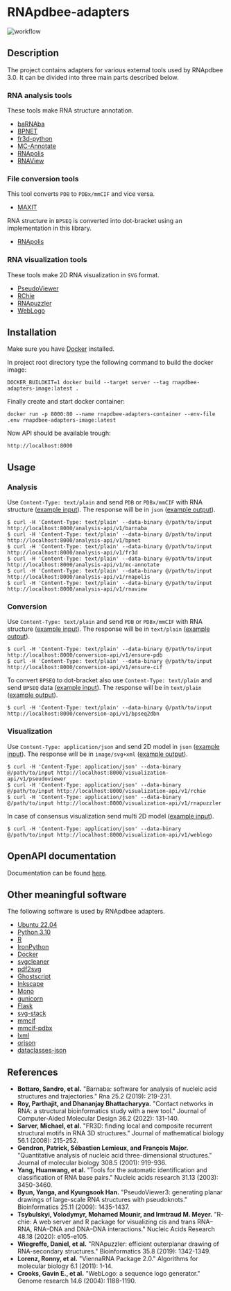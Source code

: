 # RNApdbee-adapters

![workflow](https://github.com/rnapdbee/rnapdbee-adapters/actions/workflows/docker.yml/badge.svg)

## Description

The project contains adapters for various external tools used by RNApdbee 3.0. It can be divided into three main parts described below.

### RNA analysis tools

These tools make RNA structure annotation.

- [baRNAba](https://github.com/srnas/barnaba)
- [BPNET](https://github.com/computational-biology/bpnet)
- [fr3d-python](https://github.com/BGSU-RNA/fr3d-python)
- [MC-Annotate](https://github.com/major-lab/MC-Annotate)
- [RNApolis](https://github.com/tzok/rnapolis-py)
- [RNAView](http://ndbserver.rutgers.edu/ndbmodule/services/download/rnaview.html)

### File conversion tools

This tool converts `PDB` to `PDBx/mmCIF` and vice versa.

- [MAXIT](https://sw-tools.rcsb.org/apps/MAXIT/index.html)

RNA structure in `BPSEQ` is converted into dot-bracket using an implementation in this library.

- [RNApolis](https://github.com/tzok/rnapolis-py)

### RNA visualization tools

These tools make 2D RNA visualization in `SVG` format.

- [PseudoViewer](http://pseudoviewer.inha.ac.kr/)
- [RChie](https://www.e-rna.org/r-chie/)
- [RNApuzzler](https://www.tbi.univie.ac.at/RNA/RNAplot.1.html)
- [WebLogo](https://weblogo.threeplusone.com/)

## Installation

Make sure you have [Docker](https://www.docker.com/) installed.

In project root directory type the following command to build the docker image:

```
DOCKER_BUILDKIT=1 docker build --target server --tag rnapdbee-adapters-image:latest .
```

Finally create and start docker container:

```
docker run -p 8000:80 --name rnapdbee-adapters-container --env-file .env rnapdbee-adapters-image:latest
```

Now API should be available trough:

```
http://localhost:8000
```

## Usage

### Analysis

Use `Content-Type: text/plain` and send `PDB` or `PDBx/mmCIF` with RNA structure ([example input](tests/files/input/2z_74.cif)). The response will be in `json` ([example output](tests/files/analysis_output/rnapolis.json)).

```
$ curl -H 'Content-Type: text/plain' --data-binary @/path/to/input http://localhost:8000/analysis-api/v1/barnaba
$ curl -H 'Content-Type: text/plain' --data-binary @/path/to/input http://localhost:8000/analysis-api/v1/bpnet
$ curl -H 'Content-Type: text/plain' --data-binary @/path/to/input http://localhost:8000/analysis-api/v1/fr3d
$ curl -H 'Content-Type: text/plain' --data-binary @/path/to/input http://localhost:8000/analysis-api/v1/mc-annotate
$ curl -H 'Content-Type: text/plain' --data-binary @/path/to/input http://localhost:8000/analysis-api/v1/rnapolis
$ curl -H 'Content-Type: text/plain' --data-binary @/path/to/input http://localhost:8000/analysis-api/v1/rnaview
```

### Conversion

Use `Content-Type: text/plain` and send `PDB` or `PDBx/mmCIF` with RNA structure ([example input](tests/files/input/2z_74.cif)). The response will be in `text/plain` ([example output](tests/files/tools_output/2z_74_out.pdb)).

```
$ curl -H 'Content-Type: text/plain' --data-binary @/path/to/input http://localhost:8000/conversion-api/v1/ensure-pdb
$ curl -H 'Content-Type: text/plain' --data-binary @/path/to/input http://localhost:8000/conversion-api/v1/ensure-cif
```

To convert `BPSEQ` to dot-bracket also use `Content-Type: text/plain` and send `BPSEQ` data ([example input](tests/files/input/1ddy.bpseq)). The response will be in `text/plain` ([example output](tests/files/tools_output/1ddy.dbn)).

```
$ curl -H 'Content-Type: text/plain' --data-binary @/path/to/input http://localhost:8000/conversion-api/v1/bpseq2dbn
```

### Visualization

Use `Content-Type: application/json` and send 2D model in `json` ([example input](tests/files/input/model2D.json)). The response will be in `image/svg+xml` ([example output](tests/files/visualization_output/rchie.svg)).

```
$ curl -H 'Content-Type: application/json' --data-binary @/path/to/input http://localhost:8000/visualization-api/v1/pseudoviewer
$ curl -H 'Content-Type: application/json' --data-binary @/path/to/input http://localhost:8000/visualization-api/v1/rchie
$ curl -H 'Content-Type: application/json' --data-binary @/path/to/input http://localhost:8000/visualization-api/v1/rnapuzzler
```

In case of consensus visualization send multi 2D model ([example input](tests/files/input/modelMulti2D.json)).

```
$ curl -H 'Content-Type: application/json' --data-binary @/path/to/input http://localhost:8000/visualization-api/v1/weblogo
```

## OpenAPI documentation

Documentation can be found [here](documentation/api/adapters-api.yml).

## Other meaningful software

The following software is used by RNApdbee adapters.

- [Ubuntu 22.04](https://ubuntu.com/)
- [Python 3.10](https://www.python.org/)
- [R](https://www.r-project.org/)
- [IronPython](https://ironpython.net/)
- [Docker](https://www.docker.com/)
- [svgcleaner](https://github.com/RazrFalcon/svgcleaner)
- [pdf2svg](https://manpages.ubuntu.com/manpages/impish/man1/pdf2svg.1.html)
- [Ghostscript](https://www.ghostscript.com/)
- [Inkscape](https://inkscape.org/)
- [Mono](https://www.mono-project.com/)
- [gunicorn](https://gunicorn.org/)
- [Flask](https://flask.palletsprojects.com/en/2.2.x/)
- [svg-stack](https://github.com/astraw/svg_stack)
- [mmcif](https://pypi.org/project/mmcif/)
- [mmcif-pdbx](https://pypi.org/project/mmcif-pdbx/)
- [lxml](https://pypi.org/project/lxml/)
- [orjson](https://pypi.org/project/orjson/)
- [dataclasses-json](https://pypi.org/project/dataclasses-json/)

## References

- **Bottaro, Sandro, et al.** "Barnaba: software for analysis of nucleic acid structures and trajectories." Rna 25.2 (2019): 219-231.
- **Roy, Parthajit, and Dhananjay Bhattacharyya.** "Contact networks in RNA: a structural bioinformatics study with a new tool." Journal of Computer-Aided Molecular Design 36.2 (2022): 131-140.
- **Sarver, Michael, et al.** "FR3D: finding local and composite recurrent structural motifs in RNA 3D structures." Journal of mathematical biology 56.1 (2008): 215-252.
- **Gendron, Patrick, Sébastien Lemieux, and François Major.** "Quantitative analysis of nucleic acid three-dimensional structures." Journal of molecular biology 308.5 (2001): 919-936.
- **Yang, Huanwang, et al.** "Tools for the automatic identification and classification of RNA base pairs." Nucleic acids research 31.13 (2003): 3450-3460.
- **Byun, Yanga, and Kyungsook Han.** "PseudoViewer3: generating planar drawings of large-scale RNA structures with pseudoknots." Bioinformatics 25.11 (2009): 1435-1437.
- **Tsybulskyi, Volodymyr, Mohamed Mounir, and Irmtraud M. Meyer.** "R-chie: A web server and R package for visualizing cis and trans RNA–RNA, RNA–DNA and DNA–DNA interactions." Nucleic Acids Research 48.18 (2020): e105-e105.
- **Wiegreffe, Daniel, et al.** "RNApuzzler: efficient outerplanar drawing of RNA-secondary structures." Bioinformatics 35.8 (2019): 1342-1349.
- **Lorenz, Ronny, et al.** "ViennaRNA Package 2.0." Algorithms for molecular biology 6.1 (2011): 1-14.
- **Crooks, Gavin E., et al.** "WebLogo: a sequence logo generator." Genome research 14.6 (2004): 1188-1190.
